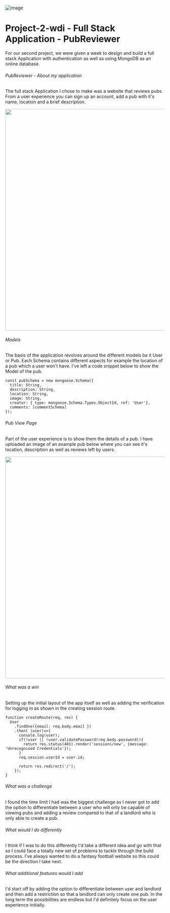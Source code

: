 

![image](https://ga-dash.s3.amazonaws.com/production/assets/logo-9f88ae6c9c3871690e33280fcf557f33.png)

# Project-2-wdi - Full Stack Application - PubReviewer

For our second project, we were given a week to design and build a full stack Application with authentication as well as using MongoDB as an online database.

###### PubReviewer - About my application

The full stack Application I chose to make was a website that reviews pubs. From a user experience you can sign up an account, add a pub with it's name, location and a brief description.


<img src="https://i.imgur.com/2NMur3o.jpg" width="700">


###### Models
The basis of the application revolves around the different models be it User or Pub. Each Schema contains different aspects for example the location of a pub which a user won't have. I've left a code snippet below to show the Model of the pub.

```
const pubSchema = new mongoose.Schema({
  title: String,
  description: String,
  location: String,
  image: String,
  creator: { type: mongoose.Schema.Types.ObjectId, ref: 'User'},
  comments: [commentSchema]
});
```

###### Pub View Page

Part of the user experience is to show them the details of a pub. I have uploaded an image of an example pub below where you can see it's location, description as well as reviews left by users.

<img src="https://imgur.com/kqW8xiC.jpg" width="700">



###### What was a win

Setting up the initial layout of the app itself as well as adding the verification for logging in as shown in the creating session route.

```
function createRoute(req, res) {
  User
    .findOne({email: req.body.email })
    .then( (user)=>{
      console.log(user);
      if(!user || !user.validatePassword(req.body.password)){
        return res.status(401).render('sessions/new', {message: 'Unrecognised Credentials'});
      }
      req.session.userId = user.id;

      return res.redirect('/');
    });
}
```

###### What was a challenge

I found the time limit I had was the biggest challenge as I never got to add the option to differentiate between a user who will only be capable of viewing pubs and adding a review compared to that of a landlord who is only able to create a pub.

###### What would I do differently

I think if I was to do this differently I'd take a different idea and go with that so I could face a totally new set of problems to tackle through the build process. I've always wanted to do a fantasy football website so this could be the direction I take next.

###### What additional features would I add
I'd start off by adding the option to differentiate between user and landlord and then add a restriction so that a landlord can only create one pub. In the long term the possibilities are endless but I'd definitely focus on the user experience initially.
